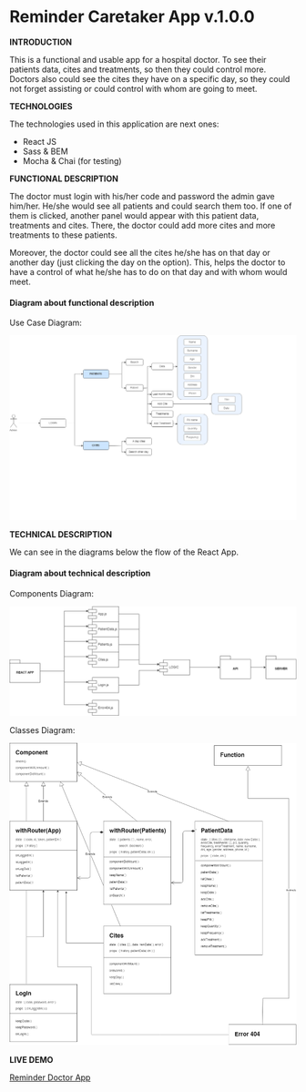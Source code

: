 # Reminder Caretaker App v.1.0.0

**INTRODUCTION**

This is a functional and usable app for a hospital doctor. To see their patients data, cites and treatments, so then they could control more. Doctors also could see the cites they have on a specific day, so they could not forget assisting or could control with whom are going to meet. 


**TECHNOLOGIES**

The technologies used in this application are next ones:

- React JS
- Sass & BEM
- Mocha & Chai (for testing)


**FUNCTIONAL DESCRIPTION**

The doctor must login with his/her code and password the admin gave him/her. He/she would see all patients and could search them too. If one of them is clicked, another panel would appear with this patient data, treatments and cites. There, the doctor could add more cites and more treatments to these patients.

Moreover, the doctor could see all the cites he/she has on that day or another day (just clicking the day on the option). This, helps the doctor to have a control of what he/she has to do on that day and with whom would meet.

#### Diagram about functional description

Use Case Diagram:

![UseCaseDoctor](images/UseCaseDoctor.png)


**TECHNICAL DESCRIPTION**

We can see in the diagrams below the flow of the React App.


#### Diagram about technical description


Components Diagram:

![ComponentsDoctor](images/ComponentsDoctor.png)

Classes Diagram:

![ClassDiagramDoctor](images/ClassDiagramDoctor.png)


**LIVE DEMO**

[Reminder Doctor App](https://reminder-app-doctor.surge.sh)

